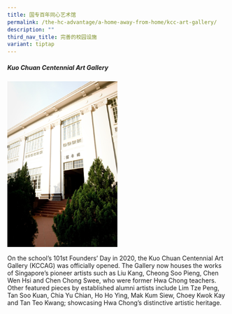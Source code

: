 ```yaml
---
title: 国专百年同心艺术馆
permalink: /the-hc-advantage/a-home-away-from-home/kcc-art-gallery/
description: ""
third_nav_title: 完善的校园设施
variant: tiptap
---
```

##### Kuo Chuan Centennial Art Gallery

<img style="width:50%" src="/images/kccgallery.jpg">

On the school’s 101st Founders’ Day in 2020, the Kuo Chuan Centennial Art Gallery (KCCAG) was officially opened. The Gallery now houses the works of Singapore’s pioneer artists such as Liu Kang, Cheong Soo Pieng, Chen Wen Hsi and Chen Chong Swee, who were former Hwa Chong teachers. Other featured pieces by established alumni artists include Lim Tze Peng, Tan Soo Kuan, Chia Yu Chian, Ho Ho Ying, Mak Kum Siew, Choey Kwok Kay and Tan Teo Kwang; showcasing Hwa Chong’s distinctive artistic heritage.